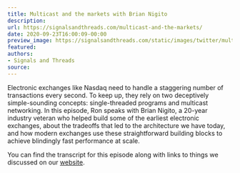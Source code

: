 ```yaml
---
title: Multicast and the markets with Brian Nigito
description:
url: https://signalsandthreads.com/multicast-and-the-markets/
date: 2020-09-23T16:00:09-00:00
preview_image: https://signalsandthreads.com/static/images/twitter/multicast_markets.png
featured:
authors:
- Signals and Threads
source:
---
```


<p>Electronic exchanges like Nasdaq need to handle a staggering number of transactions every second. To keep up, they rely on two deceptively simple-sounding concepts: single-threaded programs and multicast networking. In this episode, Ron speaks with Brian Nigito, a 20-year industry veteran who helped build some of the earliest electronic exchanges, about the tradeoffs that led to the architecture we have today, and how modern exchanges use these straightforward building blocks to achieve blindingly fast performance at scale.</p><p>You can find the transcript for this episode along with links to things we discussed on our <a href="https://signalsandthreads.com/multicast-and-the-markets - [1 Client error: Timeout was reached]">website</a>.</p>


